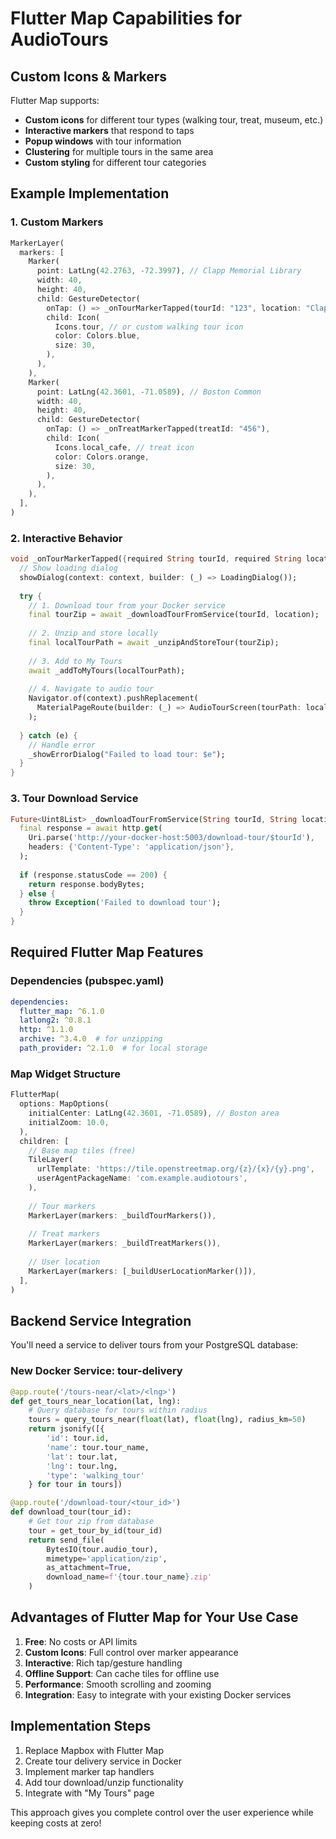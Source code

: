 # Flutter Map Capabilities for AudioTours

## Custom Icons & Markers
Flutter Map supports:
- **Custom icons** for different tour types (walking tour, treat, museum, etc.)
- **Interactive markers** that respond to taps
- **Popup windows** with tour information
- **Clustering** for multiple tours in the same area
- **Custom styling** for different tour categories

## Example Implementation

### 1. Custom Markers
```dart
MarkerLayer(
  markers: [
    Marker(
      point: LatLng(42.2763, -72.3997), // Clapp Memorial Library
      width: 40,
      height: 40,
      child: GestureDetector(
        onTap: () => _onTourMarkerTapped(tourId: "123", location: "Clapp Memorial Library"),
        child: Icon(
          Icons.tour, // or custom walking tour icon
          color: Colors.blue,
          size: 30,
        ),
      ),
    ),
    Marker(
      point: LatLng(42.3601, -71.0589), // Boston Common
      width: 40,
      height: 40,
      child: GestureDetector(
        onTap: () => _onTreatMarkerTapped(treatId: "456"),
        child: Icon(
          Icons.local_cafe, // treat icon
          color: Colors.orange,
          size: 30,
        ),
      ),
    ),
  ],
)
```

### 2. Interactive Behavior
```dart
void _onTourMarkerTapped({required String tourId, required String location}) async {
  // Show loading dialog
  showDialog(context: context, builder: (_) => LoadingDialog());
  
  try {
    // 1. Download tour from your Docker service
    final tourZip = await _downloadTourFromService(tourId, location);
    
    // 2. Unzip and store locally
    final localTourPath = await _unzipAndStoreTour(tourZip);
    
    // 3. Add to My Tours
    await _addToMyTours(localTourPath);
    
    // 4. Navigate to audio tour
    Navigator.of(context).pushReplacement(
      MaterialPageRoute(builder: (_) => AudioTourScreen(tourPath: localTourPath))
    );
    
  } catch (e) {
    // Handle error
    _showErrorDialog("Failed to load tour: $e");
  }
}
```

### 3. Tour Download Service
```dart
Future<Uint8List> _downloadTourFromService(String tourId, String location) async {
  final response = await http.get(
    Uri.parse('http://your-docker-host:5003/download-tour/$tourId'),
    headers: {'Content-Type': 'application/json'},
  );
  
  if (response.statusCode == 200) {
    return response.bodyBytes;
  } else {
    throw Exception('Failed to download tour');
  }
}
```

## Required Flutter Map Features

### Dependencies (pubspec.yaml)
```yaml
dependencies:
  flutter_map: ^6.1.0
  latlong2: ^0.8.1
  http: ^1.1.0
  archive: ^3.4.0  # for unzipping
  path_provider: ^2.1.0  # for local storage
```

### Map Widget Structure
```dart
FlutterMap(
  options: MapOptions(
    initialCenter: LatLng(42.3601, -71.0589), // Boston area
    initialZoom: 10.0,
  ),
  children: [
    // Base map tiles (free)
    TileLayer(
      urlTemplate: 'https://tile.openstreetmap.org/{z}/{x}/{y}.png',
      userAgentPackageName: 'com.example.audiotours',
    ),
    
    // Tour markers
    MarkerLayer(markers: _buildTourMarkers()),
    
    // Treat markers
    MarkerLayer(markers: _buildTreatMarkers()),
    
    // User location
    MarkerLayer(markers: [_buildUserLocationMarker()]),
  ],
)
```

## Backend Service Integration

You'll need a service to deliver tours from your PostgreSQL database:

### New Docker Service: tour-delivery
```python
@app.route('/tours-near/<lat>/<lng>')
def get_tours_near_location(lat, lng):
    # Query database for tours within radius
    tours = query_tours_near(float(lat), float(lng), radius_km=50)
    return jsonify([{
        'id': tour.id,
        'name': tour.tour_name,
        'lat': tour.lat,
        'lng': tour.lng,
        'type': 'walking_tour'
    } for tour in tours])

@app.route('/download-tour/<tour_id>')
def download_tour(tour_id):
    # Get tour zip from database
    tour = get_tour_by_id(tour_id)
    return send_file(
        BytesIO(tour.audio_tour),
        mimetype='application/zip',
        as_attachment=True,
        download_name=f'{tour.tour_name}.zip'
    )
```

## Advantages of Flutter Map for Your Use Case

1. **Free**: No costs or API limits
2. **Custom Icons**: Full control over marker appearance
3. **Interactive**: Rich tap/gesture handling
4. **Offline Support**: Can cache tiles for offline use
5. **Performance**: Smooth scrolling and zooming
6. **Integration**: Easy to integrate with your existing Docker services

## Implementation Steps

1. Replace Mapbox with Flutter Map
2. Create tour delivery service in Docker
3. Implement marker tap handlers
4. Add tour download/unzip functionality
5. Integrate with "My Tours" page

This approach gives you complete control over the user experience while keeping costs at zero!